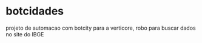 # botcidades

projeto de automacao com botcity para a verticore, robo para buscar dados no site do IBGE


